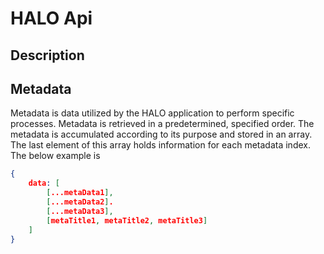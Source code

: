 # HALO Api

## Description


## Metadata

Metadata is data utilized by the HALO application to perform specific processes. Metadata is retrieved in a predetermined, specified order. The metadata is accumulated according to its purpose and stored in an array. The last element of this array holds information for each metadata index. The below example is 

```json
{
    data: [
        [...metaData1],
        [...metaData2].
        [...metaData3],
        [metaTitle1, metaTitle2, metaTitle3]
    ]
}
```